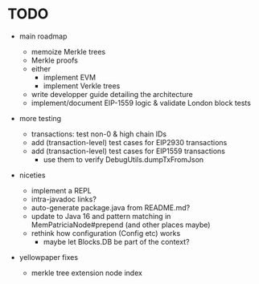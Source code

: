 # TODO

- main roadmap
  - memoize Merkle trees
  - Merkle proofs
  - either
    - implement EVM
    - implement Verkle trees
  - write developper guide detailing the architecture
  - implement/document EIP-1559 logic & validate London block tests

- more testing
  - transactions: test non-0 & high chain IDs
  - add (transaction-level) test cases for EIP2930 transactions
  - add (transaction-level) test cases for EIP1559 transactions
    - use them to verify DebugUtils.dumpTxFromJson

- niceties
  - implement a REPL
  - intra-javadoc links?
  - auto-generate package.java from README.md?
  - update to Java 16 and pattern matching in MemPatriciaNode#prepend (and other places maybe)
  - rethink how configuration (Config etc) works
    - maybe let Blocks.DB be part of the context?
      
- yellowpaper fixes
  - merkle tree extension node index